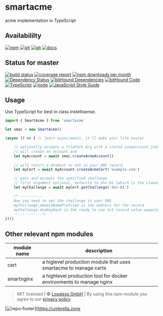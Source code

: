 # smartacme
acme implementation in TypeScript

## Availabililty
[![npm](https://umbrellazone.gitlab.io/assets/repo-button-npm.svg)](https://www.npmjs.com/package/smartacme)
[![git](https://umbrellazone.gitlab.io/assets/repo-button-git.svg)](https://GitLab.com/umbrellazone/smartacme)
[![git](https://umbrellazone.gitlab.io/assets/repo-button-mirror.svg)](https://github.com/umbrellazone/smartacme)
[![docs](https://umbrellazone.gitlab.io/assets/repo-button-docs.svg)](https://umbrellazone.gitlab.io/smartacme/)

## Status for master
[![build status](https://GitLab.com/umbrellazone/smartacme/badges/master/build.svg)](https://GitLab.com/umbrellazone/smartacme/commits/master)
[![coverage report](https://GitLab.com/umbrellazone/smartacme/badges/master/coverage.svg)](https://GitLab.com/umbrellazone/smartacme/commits/master)
[![npm downloads per month](https://img.shields.io/npm/dm/smartacme.svg)](https://www.npmjs.com/package/smartacme)
[![Dependency Status](https://david-dm.org/umbrellazone/smartacme.svg)](https://david-dm.org/umbrellazone/smartacme)
[![bitHound Dependencies](https://www.bithound.io/github/umbrellazone/smartacme/badges/dependencies.svg)](https://www.bithound.io/github/umbrellazone/smartacme/master/dependencies/npm)
[![bitHound Code](https://www.bithound.io/github/umbrellazone/smartacme/badges/code.svg)](https://www.bithound.io/github/umbrellazone/smartacme)
[![TypeScript](https://img.shields.io/badge/TypeScript-2.x-blue.svg)](https://nodejs.org/dist/latest-v6.x/docs/api/)
[![node](https://img.shields.io/badge/node->=%206.x.x-blue.svg)](https://nodejs.org/dist/latest-v6.x/docs/api/)
[![JavaScript Style Guide](https://img.shields.io/badge/code%20style-standard-brightgreen.svg)](http://standardjs.com/)

## Usage
Use TypeScript for best in class instellisense.

```javascript
import { SmartAcme } from 'smartacme'

let smac = new SmartAcme()

(async () => { // learn async/await, it'll make your life easier

    // optionally accepts a filePath Arg with a stored acmeaccount.json
    // will create an account and 
    let myAccount = await smac.createAcmeAccount()
    
    // will return a dnsHash to set in your DNS record
    let myCert = await myAccount.createAcmeCert('example.com')

    // gets and accepts the specified challenge
    // first argument optional, defaults to dns-01 (which is the cleanest method for production use)
    let myChallenge = await myCert.getChallenge('dns-01')

    /* ----------
    Now you need to set the challenge in your DNS
    myChallenge.domainNamePrefixed is the address for the record
    myChallenge.dnsKeyHash is the ready to use txt record value expected by letsencrypt
    -------------*/
})()
```

## Other relevant npm modules
module name | description
--- | ---
cert | a higlevel production module that uses smartacme to manage certs
smartnginx | a highlevel production tool for docker environments to manage nginx 

> MIT licensed | **&copy;** [Lossless GmbH](https://lossless.gmbh)
| By using this npm module you agree to our [privacy policy](https://lossless.gmbH/privacy.html)

[![repo-footer](https://umbrellazone.gitlab.io/assets/repo-footer.svg)](https://umbrella.zone